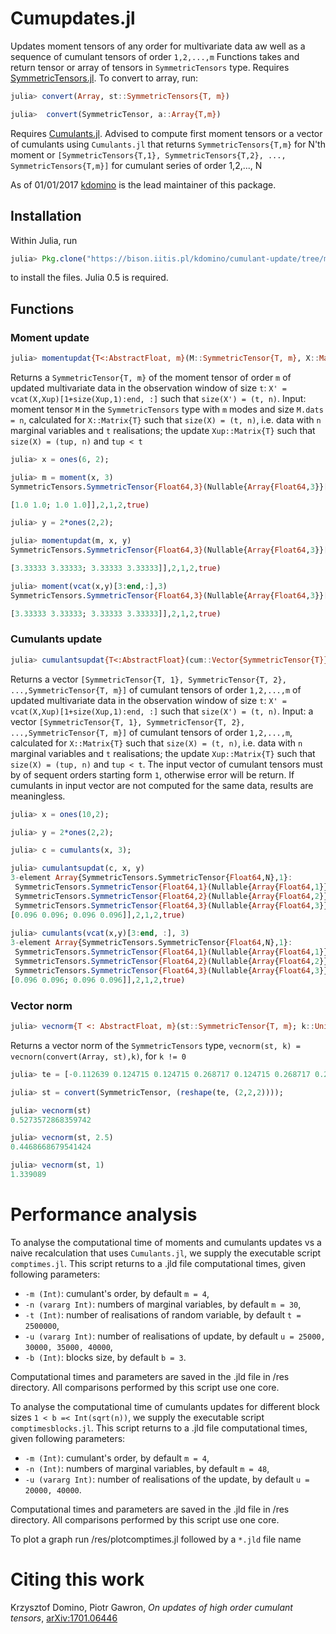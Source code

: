 # Cumupdates.jl

Updates moment tensors of any order for multivariate data aw well as a sequence of cumulant tensors of order `1,2,...,m`
Functions takes and return tensor or array of tensors in `SymmetricTensors` type. Requires [SymmetricTensors.jl](https://github.com/ZKSI/SymmetricTensors.jl). To convert to array, run:

```julia
julia> convert(Array, st::SymmetricTensors{T, m})
```

```julia
julia>  convert(SymmetricTensor, a::Array{T,m})
```
Requires [Cumulants.jl](https://github.com/ZKSI/Cumulants.jl). Advised to compute first moment tensors or a vector of cumulants using `Cumulants.jl` that returns
`SymmetricTensors{T,m}` for N'th moment or `[SymmetricTensors{T,1}, SymmetricTensors{T,2}, ..., SymmetricTensors{T,m}]` for cumulant series of order 1,2,..., N

As of 01/01/2017 [kdomino](https://github.com/kdomino) is the lead maintainer of this package.

## Installation

Within Julia, run

```julia
julia> Pkg.clone("https://bison.iitis.pl/kdomino/cumulant-update/tree/master/Cumupdates")
```

to install the files.  Julia 0.5 is required.

## Functions


### Moment update

```julia
julia> momentupdat{T<:AbstractFloat, m}(M::SymmetricTensor{T, m}, X::Matrix{T}, Xup::Matrix{T})
```

Returns a `SymmetricTensor{T, m}` of the moment tensor of order `m` of updated multivariate data in the observation window of size `t`: `X' = vcat(X,Xup)[1+size(Xup,1):end, :]` such that `size(X') = (t, n)`. Input: moment tensor `M` in the `SymmetricTensors` type with `m` modes and size `M.dats = n`, calculated for `X::Matrix{T}` such that `size(X) = (t, n)`, i.e. data with `n` marginal variables and `t` realisations; the update `Xup::Matrix{T}` such that `size(X) = (tup, n)` and `tup < t`

```julia
julia> x = ones(6, 2);

julia> m = moment(x, 3)
SymmetricTensors.SymmetricTensor{Float64,3}(Nullable{Array{Float64,3}}[[1.0 1.0; 1.0 1.0]

[1.0 1.0; 1.0 1.0]],2,1,2,true)

julia> y = 2*ones(2,2);

julia> momentupdat(m, x, y)
SymmetricTensors.SymmetricTensor{Float64,3}(Nullable{Array{Float64,3}}[[3.33333 3.33333; 3.33333 3.33333]

[3.33333 3.33333; 3.33333 3.33333]],2,1,2,true)

julia> moment(vcat(x,y)[3:end,:],3)
SymmetricTensors.SymmetricTensor{Float64,3}(Nullable{Array{Float64,3}}[[3.33333 3.33333; 3.33333 3.33333]

[3.33333 3.33333; 3.33333 3.33333]],2,1,2,true)

```

### Cumulants update


```julia
julia> cumulantsupdat{T<:AbstractFloat}(cum::Vector{SymmetricTensor{T}}, X::Matrix{T}, Xup::Matrix{T})
```
Returns a vector `[SymmetricTensor{T, 1}, SymmetricTensor{T, 2}, ...,SymmetricTensor{T, m}]` of cumulant tensors of order `1,2,...,m` of updated multivariate data in the observation window of size `t`: `X' = vcat(X,Xup)[1+size(Xup,1):end, :]` such that `size(X') = (t, n)`.
Input: a vector `[SymmetricTensor{T, 1}, SymmetricTensor{T, 2}, ...,SymmetricTensor{T, m}]` of cumulant tensors of order `1,2,...,m`, calculated for `X::Matrix{T}` such that `size(X) = (t, n)`, i.e. data with `n` marginal variables and `t` realisations; the update `Xup::Matrix{T}` such that `size(X) = (tup, n)` and `tup < t`. The input vector of cumulant tensors must by of sequent orders starting form `1`, otherwise error will be return. If cumulants in input vector are not computed for the same data, results are meaningless.

```julia
julia> x = ones(10,2);

julia> y = 2*ones(2,2);

julia> c = cumulants(x, 3);

julia> cumulantsupdat(c, x, y)
3-element Array{SymmetricTensors.SymmetricTensor{Float64,N},1}:
 SymmetricTensors.SymmetricTensor{Float64,1}(Nullable{Array{Float64,1}}[[1.2,1.2]],2,1,2,true)                                             
 SymmetricTensors.SymmetricTensor{Float64,2}(Nullable{Array{Float64,2}}[[0.16 0.16; 0.16 0.16]],2,1,2,true)                                
 SymmetricTensors.SymmetricTensor{Float64,3}(Nullable{Array{Float64,3}}[[0.096 0.096; 0.096 0.096] 
[0.096 0.096; 0.096 0.096]],2,1,2,true)
 
julia> cumulants(vcat(x,y)[3:end, :], 3)
3-element Array{SymmetricTensors.SymmetricTensor{Float64,N},1}:
 SymmetricTensors.SymmetricTensor{Float64,1}(Nullable{Array{Float64,1}}[[1.2,1.2]],2,1,2,true)                                             
 SymmetricTensors.SymmetricTensor{Float64,2}(Nullable{Array{Float64,2}}[[0.16 0.16; 0.16 0.16]],2,1,2,true)                                
 SymmetricTensors.SymmetricTensor{Float64,3}(Nullable{Array{Float64,3}}[[0.096 0.096; 0.096 0.096]
[0.096 0.096; 0.096 0.096]],2,1,2,true)

```
 
### Vector norm

```julia
julia> vecnorm{T <: AbstractFloat, m}(st::SymmetricTensor{T, m}; k::Union{Float64, Int})
```

Returns a vector norm of the `SymmetricTensors` type, `vecnorm(st, k) = vecnorn(convert(Array, st),k)`, for `k != 0`

```julia
julia> te = [-0.112639 0.124715 0.124715 0.268717 0.124715 0.268717 0.268717 0.046154];

julia> st = convert(SymmetricTensor, (reshape(te, (2,2,2))));

julia> vecnorm(st)
0.5273572868359742

julia> vecnorm(st, 2.5)
0.4468668679541424

julia> vecnorm(st, 1)
1.339089
```


# Performance analysis

To analyse the computational time of moments and cumulants updates vs a naive recalculation that uses `Cumulants.jl`, we supply the executable script `comptimes.jl`.
This script returns to a .jld file computational times, given following parameters:
* `-m (Int)`: cumulant's order, by default `m = 4`,
* `-n (vararg Int)`: numbers of marginal variables, by default `m = 30`,
* `-t (Int)`: number of realisations of random variable, by default `t = 2500000`,
* `-u (vararg Int)`: number of realisations of update, by default `u = 25000, 30000, 35000, 40000`,
* `-b (Int)`: blocks size, by default `b = 3`.

Computational times and parameters are saved in the .jld file in /res directory. All comparisons performed by this script use one core.

To analyse the computational time of cumulants updates for different block sizes `1 < b =< Int(sqrt(n))`, we supply the executable script `comptimesblocks.jl`.
This script returns to a .jld file computational times, given following parameters:
* `-m (Int)`: cumulant's order, by default `m = 4`,
* `-n (Int)`: numbers of marginal variables, by default `m = 48`,
* `-u (vararg Int)`: number of realisations of the update, by default `u = 20000, 40000`.

Computational times and parameters are saved in the .jld file in /res directory. All comparisons performed by this script use one core. 

To plot a graph run /res/plotcomptimes.jl followed by a `*.jld` file name


# Citing this work


Krzysztof Domino, Piotr Gawron, *On updates of high order cumulant tensors*, [arXiv:1701.06446](https://arxiv.org/abs/1701.06446)

